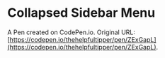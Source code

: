 # Collapsed Sidebar Menu

A Pen created on CodePen.io. Original URL: [https://codepen.io/thehelpfultipper/pen/ZExGapL](https://codepen.io/thehelpfultipper/pen/ZExGapL).

